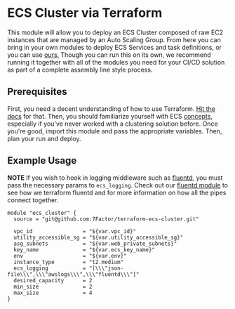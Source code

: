 # ECS Cluster via Terraform

This module will allow you to deploy an ECS Cluster composed of raw EC2 instances that are managed by an Auto Scaling Group.
From here you can bring in your own modules to deploy ECS Services and task definitions, or you can use 
[ours.](https://github.com/7Factor/terraform-ecs-task) Though you can run this on its own, we recommend running it together
with all of the modules you need for your CI/CD solution as part of a complete assembly line style process.

## Prerequisites

First, you need a decent understanding of how to use Terraform. [Hit the docs](https://www.terraform.io/intro/index.html) for that.
Then, you should familiarize yourself with ECS [concepts](https://aws.amazon.com/ecs/getting-started/), especially if you've 
never worked with a clustering solution before. Once you're good, import this module and 
pass the appropriate variables. Then, plan your run and deploy.

## Example Usage

**NOTE**
If you wish to hook in logging middleware such as [fluentd](https://www.fluentd.org/), you must pass the necessary params
to `ecs_logging`. Check out our [fluentd module](https://github.com/7Factor/terraform-ecs-fluentd) to see how we terraform
fluentd and for more information on how all the pipes connect together.

```hcl-terraform
module "ecs_cluster" {
  source = "git@github.com:7Factor/terraform-ecs-cluster.git"

  vpc_id                = "${var.vpc_id}"
  utility_accessible_sg = "${var.utility_accessible_sg}"
  asg_subnets           = "${var.web_private_subnets}"
  key_name              = "${var.ecs_key_name}"
  env                   = "${var.env}"
  instance_type         = "t2.medium"
  ecs_logging           = "[\\\"json-file\\\",\\\"awslogs\\\",\\\"fluentd\\\"]"
  desired_capacity      = 2
  min_size              = 2
  max_size              = 4
}
```
